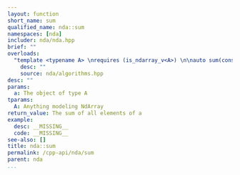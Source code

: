 ```yaml
---
layout: function
short_name: sum
qualified_name: nda::sum
namespaces: [nda]
includer: nda/nda.hpp
brief: ""
overloads:
  "template <typename A> \nrequires (is_ndarray_v<A>) \n\nauto sum(const A & a)":
    desc: ""
    source: nda/algorithms.hpp
desc: ""
params:
  a: The object of type A
tparams:
  A: Anything modeling NdArray
return_value: The sum of all elements of a
example:
  desc: __MISSING__
  code: __MISSING__
see-also: []
title: nda::sum
permalink: /cpp-api/nda/sum
parent: nda
...
```


